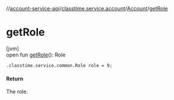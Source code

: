 //[account-service-api](../../../index.md)/[classtime.service.account](../index.md)/[Account](index.md)/[getRole](get-role.md)

# getRole

[jvm]\
open fun [getRole](get-role.md)(): Role

`.classtime.service.common.Role role = 9;`

#### Return

The role.
